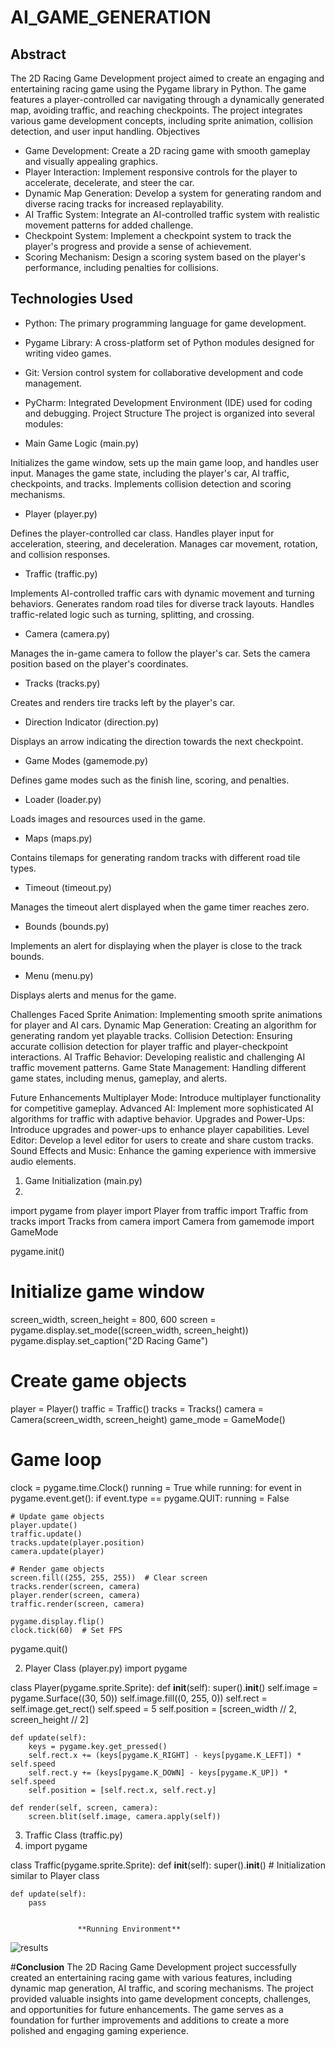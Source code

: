 # AI_GAME_GENERATION

## Abstract
The 2D Racing Game Development project aimed to create an engaging and entertaining racing game using the Pygame library in Python. The game features a player-controlled car navigating through a dynamically generated map, avoiding traffic, and reaching checkpoints. The project integrates various game development concepts, including sprite animation, collision detection, and user input handling.
Objectives
* Game Development: Create a 2D racing game with smooth gameplay and visually appealing graphics.
* Player Interaction: Implement responsive controls for the player to accelerate, decelerate, and steer the car.
* Dynamic Map Generation: Develop a system for generating random and diverse racing tracks for increased replayability.
* AI Traffic System: Integrate an AI-controlled traffic system with realistic movement patterns for added challenge.
* Checkpoint System: Implement a checkpoint system to track the player's progress and provide a sense of achievement.
* Scoring Mechanism: Design a scoring system based on the player's performance, including penalties for collisions.
 
## Technologies Used
* Python: The primary programming language for game development.
* Pygame Library: A cross-platform set of Python modules designed for writing video games.
* Git: Version control system for collaborative development and code management.
* PyCharm: Integrated Development Environment (IDE) used for coding and debugging.
Project Structure
The project is organized into several modules:

* 	Main Game Logic (main.py)

Initializes the game window, sets up the main game loop, and handles user input.
Manages the game state, including the player's car, AI traffic, checkpoints, and tracks.
Implements collision detection and scoring mechanisms.
*	Player (player.py)
 
Defines the player-controlled car class.
Handles player input for acceleration, steering, and deceleration.
Manages car movement, rotation, and collision responses.
*	Traffic (traffic.py)

Implements AI-controlled traffic cars with dynamic movement and turning behaviors.
Generates random road tiles for diverse track layouts.
Handles traffic-related logic such as turning, splitting, and crossing.
*	Camera (camera.py)

Manages the in-game camera to follow the player's car.
Sets the camera position based on the player's coordinates.
*	Tracks (tracks.py)

Creates and renders tire tracks left by the player's car.
*	Direction Indicator (direction.py)

Displays an arrow indicating the direction towards the next checkpoint.
*	Game Modes (gamemode.py)

Defines game modes such as the finish line, scoring, and penalties.
*	Loader (loader.py)

Loads images and resources used in the game.
*	Maps (maps.py)

Contains tilemaps for generating random tracks with different road tile types.
*	Timeout (timeout.py)

Manages the timeout alert displayed when the game timer reaches zero.
*	Bounds (bounds.py)

Implements an alert for displaying when the player is close to the track bounds.
*	Menu (menu.py)

Displays alerts and menus for the game.


Challenges Faced
Sprite Animation: Implementing smooth sprite animations for player and AI cars.
Dynamic Map Generation: Creating an algorithm for generating random yet playable tracks.
Collision Detection: Ensuring accurate collision detection for player traffic and player-checkpoint interactions.
AI Traffic Behavior: Developing realistic and challenging AI traffic movement patterns.
Game State Management: Handling different game states, including menus, gameplay, and alerts.

Future Enhancements
Multiplayer Mode: Introduce multiplayer functionality for competitive gameplay.
Advanced AI: Implement more sophisticated AI algorithms for traffic with adaptive behavior.
Upgrades and Power-Ups: Introduce upgrades and power-ups to enhance player capabilities.
Level Editor: Develop a level editor for users to create and share custom tracks.
Sound Effects and Music: Enhance the gaming experience with immersive audio elements.

1.	Game Initialization (main.py)
2.	
import pygame
from player import Player
from traffic import Traffic
from tracks import Tracks
from camera import Camera
from gamemode import GameMode

pygame.init()

# Initialize game window
screen_width, screen_height = 800, 600
screen = pygame.display.set_mode((screen_width, screen_height))
pygame.display.set_caption("2D Racing Game")

# Create game objects
player = Player()
traffic = Traffic()
tracks = Tracks()
camera = Camera(screen_width, screen_height)
game_mode = GameMode()

# Game loop
clock = pygame.time.Clock()
running = True
while running:
    for event in pygame.event.get():
        if event.type == pygame.QUIT:
            running = False

    # Update game objects
    player.update()
    traffic.update()
    tracks.update(player.position)
    camera.update(player)

    # Render game objects
    screen.fill((255, 255, 255))  # Clear screen
    tracks.render(screen, camera)
    player.render(screen, camera)
    traffic.render(screen, camera)

    pygame.display.flip()
    clock.tick(60)  # Set FPS

pygame.quit()

2. Player Class (player.py)
import pygame

class Player(pygame.sprite.Sprite):
    def __init__(self):
        super().__init__()
        self.image = pygame.Surface((30, 50))
        self.image.fill((0, 255, 0))
        self.rect = self.image.get_rect()
        self.speed = 5
        self.position = [screen_width // 2, screen_height // 2]

    def update(self):
        keys = pygame.key.get_pressed()
        self.rect.x += (keys[pygame.K_RIGHT] - keys[pygame.K_LEFT]) * self.speed
        self.rect.y += (keys[pygame.K_DOWN] - keys[pygame.K_UP]) * self.speed
        self.position = [self.rect.x, self.rect.y]

    def render(self, screen, camera):
        screen.blit(self.image, camera.apply(self))

3.	Traffic Class (traffic.py)
4.	import pygame

class Traffic(pygame.sprite.Sprite):
    def __init__(self):
        super().__init__()
        # Initialization similar to Player class

    def update(self):
        pass


                   **Running Environment**
                   
![results](https://github.com/gurpreetsingh1111/AI_GAME_GENERATION/assets/84591513/904b2fa2-8f04-45b9-9196-54c2ea302cb0)




#**Conclusion**
The 2D Racing Game Development project successfully created an entertaining racing game with various features, including dynamic map generation, AI traffic, and scoring mechanisms. The project provided valuable insights into game development concepts, challenges, and opportunities for future enhancements. The game serves as a foundation for further improvements and additions to create a more polished and engaging gaming experience.
